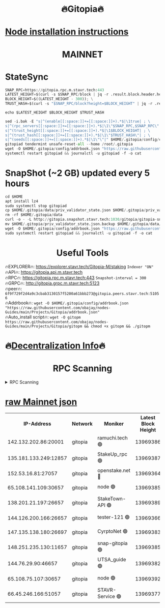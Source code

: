 <h1 align="center"> 🔥Gitopia🔥</h1>

[Node installation instructions](https://github.com/obajay/nodes-Guides/tree/main/Projects/Gitopia)
=

<h1 align="center"> MAINNET</h1>

# StateSync
```python
SNAP_RPC=https://gitopia.rpc.m.stavr.tech:443
LATEST_HEIGHT=$(curl -s $SNAP_RPC/block | jq -r .result.block.header.height); \
BLOCK_HEIGHT=$((LATEST_HEIGHT - 300)); \
TRUST_HASH=$(curl -s "$SNAP_RPC/block?height=$BLOCK_HEIGHT" | jq -r .result.block_id.hash)

echo $LATEST_HEIGHT $BLOCK_HEIGHT $TRUST_HASH

sed -i.bak -E "s|^(enable[[:space:]]+=[[:space:]]+).*$|\1true| ; \
s|^(rpc_servers[[:space:]]+=[[:space:]]+).*$|\1\"$SNAP_RPC,$SNAP_RPC\"| ; \
s|^(trust_height[[:space:]]+=[[:space:]]+).*$|\1$BLOCK_HEIGHT| ; \
s|^(trust_hash[[:space:]]+=[[:space:]]+).*$|\1\"$TRUST_HASH\"| ; \
s|^(seeds[[:space:]]+=[[:space:]]+).*$|\1\"\"|" $HOME/.gitopia/config/config.toml
gitopiad tendermint unsafe-reset-all --home /root/.gitopia
wget -O $HOME/.gitopia/config/addrbook.json "https://raw.githubusercontent.com/obajay/nodes-Guides/main/Projects/Gitopia/addrbook.json"
systemctl restart gitopiad && journalctl -u gitopiad -f -o cat
```
# SnapShot (~2 GB) updated every 5 hours
```python
cd $HOME
apt install lz4
sudo systemctl stop gitopiad
cp $HOME/.gitopia/data/priv_validator_state.json $HOME/.gitopia/priv_validator_state.json.backup
rm -rf $HOME/.gitopia/data
curl -o - -L http://gitopia.snapshot.stavr.tech:1030/gitopia/gitopia-snap.tar.lz4 | lz4 -c -d - | tar -x -C $HOME/.gitopia --strip-components 2
mv $HOME/.gitopia/priv_validator_state.json.backup $HOME/.gitopia/data/priv_validator_state.json
wget -O $HOME/.gitopia/config/addrbook.json "https://raw.githubusercontent.com/obajay/nodes-Guides/main/Projects/Gitopia/addrbook.json"
sudo systemctl restart gitopiad && journalctl -u gitopiad -f -o cat
```
 <h1 align="center"> Useful Tools</h1>

🔥EXPLORER🔥:      https://explorer.stavr.tech/Gitopia-M/staking  `Indexer "ON"` \
🔥API🔥: 			 		 https://gitopia.api.m.stavr.tech \
🔥RPC🔥:           https://gitopia.rpc.m.stavr.tech:443              `Snapshot-interval = 300` \
🔥GRPC🔥:          http://gitopia.grpc.m.stavr.tech:5123 \
🔥peer🔥:					 `6f9f729f2d4a9c3cbab3130157f5200a61bbb273@gitopia.peers.stavr.tech:51056` \
🔥Addrbook🔥:    ```wget -O $HOME/.gitopia/config/addrbook.json "https://raw.githubusercontent.com/obajay/nodes-Guides/main/Projects/Gitopia/addrbook.json"``` \
🔥Auto_install script🔥: ```wget -O gitopm https://raw.githubusercontent.com/obajay/nodes-Guides/main/Projects/Gitopia/gitopm && chmod +x gitopm && ./gitopm```

🔥[Decentralization Info](https://github.com/obajay/StateSync-snapshots/tree/main/Projects/Gitopia/Decentralization)🔥
=

<h1 align="center"> RPC Scanning</h1>

<details>
<summary>RPC Scanning</summary>

<h2 align="center"> We scan nodes in real time every 4 hours. And we provide the final result of RPC endpoints.
We cannot influence the operation of these nodes in any way. </h2>


```python
If Voting Power is higher than 0 --> then the Node is a validator of the network and may be subject to attack and be a potential threat to the chain.
```
```python
We marked such validators with a red symbol
```

</details>

[raw Mainnet json](https://rpc-check.gitopm.stavr.tech/gitopm/rpc-gitopm-result.json)
=

<table><tr><th>IP-Address</th><th>Network</th><th>Moniker</th><th>Latest Block Height</th><th>Earliest Block Height</th><th>Catching Up</th><th>Tx Index</th><th>Voting Power</th><th>Scan Time</th></tr><tr><td>142.132.202.86:20001</td><td>gitopia</td><td>ramuchi.tech 🟢</td><td>13969386</td><td>6548337</td><td>False</td><td>on</td><td>0</td><td>2024-02-17T14:04:10.708821541UTC</td></tr><tr><td>135.181.133.249:12857</td><td>gitopia</td><td>StakeUp_rpc 🟢</td><td>13969387</td><td>8010001</td><td>False</td><td>on</td><td>0</td><td>2024-02-17T14:04:11.036139441UTC</td></tr><tr><td>152.53.16.81:27057</td><td>gitopia</td><td>openstake.net 🔴</td><td>13969364</td><td>10455001</td><td>False</td><td>off</td><td>42756</td><td>2024-02-17T14:03:29.119834144UTC</td></tr><tr><td>65.108.141.109:30657</td><td>gitopia</td><td>node 🟢</td><td>13969385</td><td>12299845</td><td>False</td><td>on</td><td>0</td><td>2024-02-17T14:04:08.054086625UTC</td></tr><tr><td>138.201.21.197:26657</td><td>gitopia</td><td>StakeTown-API 🟢</td><td>13969389</td><td>12733501</td><td>False</td><td>on</td><td>0</td><td>2024-02-17T14:04:15.530891094UTC</td></tr><tr><td>144.126.200.166:26657</td><td>gitopia</td><td>tester-121 🟢</td><td>13969366</td><td>12832814</td><td>False</td><td>off</td><td>0</td><td>2024-02-17T14:03:31.519775525UTC</td></tr><tr><td>147.135.138.180:26697</td><td>gitopia</td><td>CyrptoNet 🟢</td><td>13969383</td><td>12883228</td><td>False</td><td>off</td><td>0</td><td>2024-02-17T14:04:03.550248814UTC</td></tr><tr><td>148.251.235.130:11657</td><td>gitopia</td><td>snap-gitopia 🟢</td><td>13969385</td><td>12908001</td><td>False</td><td>on</td><td>0</td><td>2024-02-17T14:04:08.341602308UTC</td></tr><tr><td>144.76.29.90:46657</td><td>gitopia</td><td>UTSA_guide 🟢</td><td>13969382</td><td>13035301</td><td>False</td><td>on</td><td>0</td><td>2024-02-17T14:04:03.244499885UTC</td></tr><tr><td>65.108.75.107:30657</td><td>gitopia</td><td>node 🟢</td><td>13969392</td><td>13189502</td><td>False</td><td>on</td><td>0</td><td>2024-02-17T14:04:20.029356973UTC</td></tr><tr><td>66.45.246.166:51057</td><td>gitopia</td><td>STAVR-Service 🟢</td><td>13969377</td><td>13963501</td><td>False</td><td>on</td><td>0</td><td>2024-02-17T14:03:50.599455839UTC</td></tr></table>
